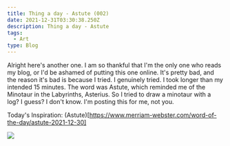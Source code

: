 ```yaml
---
title: Thing a day - Astute (002)
date: 2021-12-31T03:30:38.250Z
description: Thing a day - Astute
tags:
  - Art
type: Blog
---
```

Alright here's another one. I am so thankful that I'm the only one who reads my blog, or I'd be ashamed of putting this one online. It's pretty bad, and the reason it's bad is because I tried. I genuinely tried. I took longer than my intended 15 minutes. The word was Astute, which reminded me of the Minotaur in the Labyrinths, Asterius. So I tried to draw a minotaur with a log? I guess? I don't know. I'm posting this for me, not you. 

Today's Inspiration: (Astute)[https://www.merriam-webster.com/word-of-the-day/astute-2021-12-30]

![](/img/002-thing-a-day-astute.png)
